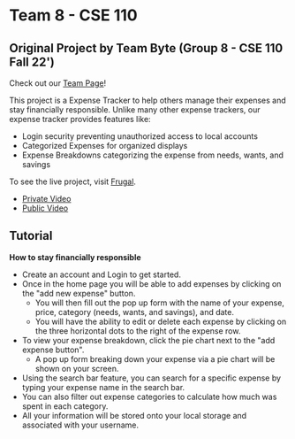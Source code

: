 # Team 8 - CSE 110
## Original Project by Team Byte (Group 8 - CSE 110 Fall 22')

Check out our [Team Page](admin/team.md)!

This project is a Expense Tracker to help others manage their expenses and
stay financially responsible. Unlike many other expense trackers, our expense tracker provides features like:
- Login security preventing unauthorized access to local accounts
- Categorized Expenses for organized displays
- Expense Breakdowns categorizing the expense from needs, wants, and savings

To see the live project, visit [Frugal](source/main/login_page/login_page.html).
- [Private Video]()
- [Public Video]()

## Tutorial 
**How to stay financially responsible** 
- Create an account and Login to get started.
- Once in the home page you will be able to add expenses by clicking on the "add new expense" button. 
  - You will then fill out the pop up form with the name of your expense, price, category (needs, wants, and savings), and date. 
  - You will have the ability to edit or delete each expense by clicking on the three horizontal dots to the right of the expense row. 
- To view your expense breakdown, click the pie chart next to the "add expense button".
  - A pop up form breaking down your expense via a pie chart will be shown on your screen. 
- Using the search bar feature, you can search for a specific expense by typing your expense name in the search bar. 
- You can also filter out expense categories to calculate how much was spent in each category. 
- All your information will be stored onto your local storage and associated with your username.
